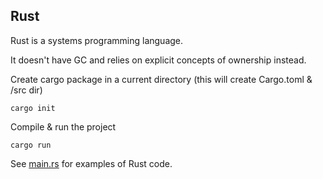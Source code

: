 ## Rust

Rust is a systems programming language.

It doesn't have GC and relies on explicit concepts of ownership instead.


Create cargo package in a current directory (this will create Cargo.toml & /src dir)
```shell
cargo init
```

Compile & run the project
```shell
cargo run
```

See [main.rs](./src/main.rs) for examples of Rust code.